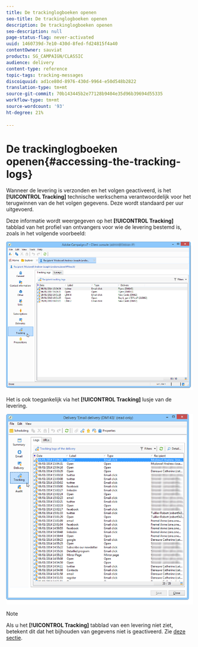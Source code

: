 ```yaml
---
title: De trackinglogboeken openen
seo-title: De trackinglogboeken openen
description: De trackinglogboeken openen
seo-description: null
page-status-flag: never-activated
uuid: 1460739d-7e10-430d-8fed-fd24815f4a40
contentOwner: sauviat
products: SG_CAMPAIGN/CLASSIC
audience: delivery
content-type: reference
topic-tags: tracking-messages
discoiquuid: ad1ce80d-8976-430d-9964-e50d548b2822
translation-type: tm+mt
source-git-commit: 70b143445b2e77128b9404e35d96b39694d55335
workflow-type: tm+mt
source-wordcount: '93'
ht-degree: 21%

---
```



# De trackinglogboeken openen{#accessing-the-tracking-logs}

Wanneer de levering is verzonden en het volgen geactiveerd, is het **[!UICONTROL Tracking]** technische werkschema verantwoordelijk voor het terugwinnen van de het volgen gegevens. Deze wordt standaard per uur uitgevoerd.

Deze informatie wordt weergegeven op het **[!UICONTROL Tracking]** tabblad van het profiel van ontvangers voor wie de levering bestemd is, zoals in het volgende voorbeeld:

![](assets/s_ncs_user_select_tracking_tab_from_recipient.png)

Het is ook toegankelijk via het **[!UICONTROL Tracking]** lusje van de levering.

![](assets/s_ncs_user_select_tracking_tab_from_del.png)

>[!NOTE]
>
>Als u het **[!UICONTROL Tracking]** tabblad van een levering niet ziet, betekent dit dat het bijhouden van gegevens niet is geactiveerd. Zie [deze sectie](../../delivery/using/how-to-configure-tracked-links.md).
